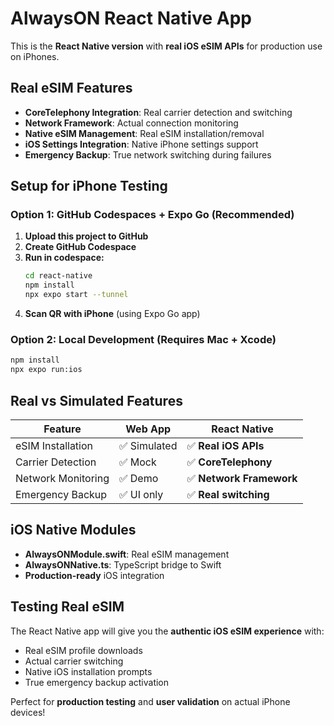 # AlwaysON React Native App

This is the **React Native version** with **real iOS eSIM APIs** for production use on iPhones.

## Real eSIM Features

- **CoreTelephony Integration**: Real carrier detection and switching
- **Network Framework**: Actual connection monitoring  
- **Native eSIM Management**: Real eSIM installation/removal
- **iOS Settings Integration**: Native iPhone settings support
- **Emergency Backup**: True network switching during failures

## Setup for iPhone Testing

### Option 1: GitHub Codespaces + Expo Go (Recommended)

1. **Upload this project to GitHub**
2. **Create GitHub Codespace**
3. **Run in codespace:**
   ```bash
   cd react-native
   npm install
   npx expo start --tunnel
   ```
4. **Scan QR with iPhone** (using Expo Go app)

### Option 2: Local Development (Requires Mac + Xcode)

```bash
npm install
npx expo run:ios
```

## Real vs Simulated Features

| Feature | Web App | React Native |
|---------|---------|--------------|
| eSIM Installation | ✅ Simulated | ✅ **Real iOS APIs** |
| Carrier Detection | ✅ Mock | ✅ **CoreTelephony** |
| Network Monitoring | ✅ Demo | ✅ **Network Framework** |
| Emergency Backup | ✅ UI only | ✅ **Real switching** |

## iOS Native Modules

- **AlwaysONModule.swift**: Real eSIM management
- **AlwaysONNative.ts**: TypeScript bridge to Swift
- **Production-ready** iOS integration

## Testing Real eSIM

The React Native app will give you the **authentic iOS eSIM experience** with:
- Real eSIM profile downloads
- Actual carrier switching
- Native iOS installation prompts
- True emergency backup activation

Perfect for **production testing** and **user validation** on actual iPhone devices!